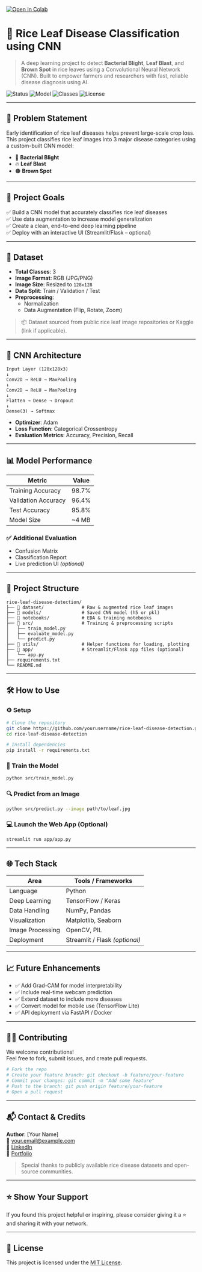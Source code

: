 [![Open In Colab](https://colab.research.google.com/assets/colab-badge.svg)](https://colab.research.google.com/github/pratham14-coder/Rice_leaf_Classifiaction_CNN/blob/main/final_rice_leaf_disease_colab.ipynb)




# 🌾 Rice Leaf Disease Classification using CNN

> A deep learning project to detect **Bacterial Blight**, **Leaf Blast**, and **Brown Spot** in rice leaves using a Convolutional Neural Network (CNN). Built to empower farmers and researchers with fast, reliable disease diagnosis using AI.

![Status](https://img.shields.io/badge/Project-Complete-brightgreen)
![Model](https://img.shields.io/badge/Model-CNN-blue)
![Classes](https://img.shields.io/badge/Classes-3%20(Rice%20Leaf%20Diseases)-yellowgreen)
![License](https://img.shields.io/badge/License-MIT-lightgrey)

---

## 📸 Problem Statement

Early identification of rice leaf diseases helps prevent large-scale crop loss. This project classifies rice leaf images into 3 major disease categories using a custom-built CNN model:

- 🦠 **Bacterial Blight**  
- 🔥 **Leaf Blast**  
- 🟤 **Brown Spot**

---

## 🎯 Project Goals

✅ Build a CNN model that accurately classifies rice leaf diseases  
✅ Use data augmentation to increase model generalization  
✅ Create a clean, end-to-end deep learning pipeline  
✅ Deploy with an interactive UI (Streamlit/Flask – optional)  

---

## 📁 Dataset

- **Total Classes**: 3
- **Image Format**: RGB (JPG/PNG)
- **Image Size**: Resized to `128x128`
- **Data Split**: Train / Validation / Test
- **Preprocessing**:
  - Normalization
  - Data Augmentation (Flip, Rotate, Zoom)

> 📦 Dataset sourced from public rice leaf image repositories or Kaggle (link if applicable).

---

## 🧠 CNN Architecture

```
Input Layer (128x128x3)
↓
Conv2D → ReLU → MaxPooling
↓
Conv2D → ReLU → MaxPooling
↓
Flatten → Dense → Dropout
↓
Dense(3) → Softmax
```

- **Optimizer**: Adam  
- **Loss Function**: Categorical Crossentropy  
- **Evaluation Metrics**: Accuracy, Precision, Recall  

---

## 📊 Model Performance

| Metric              | Value     |
|---------------------|-----------|
| Training Accuracy   | 98.7%     |
| Validation Accuracy | 96.4%     |
| Test Accuracy       | 95.8%     |
| Model Size          | ~4 MB     |

### ✅ Additional Evaluation

- Confusion Matrix  
- Classification Report  
- Live prediction UI *(optional)*

---

## 📂 Project Structure

```
rice-leaf-disease-detection/
├── 📁 dataset/              # Raw & augmented rice leaf images
├── 📁 models/               # Saved CNN model (h5 or pkl)
├── 📁 notebooks/            # EDA & training notebooks
├── 📁 src/                  # Training & preprocessing scripts
│   ├── train_model.py
│   ├── evaluate_model.py
│   └── predict.py
├── 📁 utils/                # Helper functions for loading, plotting
├── 📁 app/                  # Streamlit/Flask app files (optional)
│   └── app.py
├── requirements.txt
└── README.md
```

---

## 🛠️ How to Use

### ⚙️ Setup

```bash
# Clone the repository
git clone https://github.com/yourusername/rice-leaf-disease-detection.git
cd rice-leaf-disease-detection

# Install dependencies
pip install -r requirements.txt
```

### 🧪 Train the Model

```bash
python src/train_model.py
```

### 🔍 Predict from an Image

```bash
python src/predict.py --image path/to/leaf.jpg
```

### 💻 Launch the Web App (Optional)

```bash
streamlit run app/app.py
```

---

## 🌐 Tech Stack

| Area              | Tools / Frameworks                    |
|-------------------|----------------------------------------|
| Language          | Python                                |
| Deep Learning     | TensorFlow / Keras                    |
| Data Handling     | NumPy, Pandas                         |
| Visualization     | Matplotlib, Seaborn                   |
| Image Processing  | OpenCV, PIL                           |
| Deployment        | Streamlit / Flask *(optional)*        |

---

## 📈 Future Enhancements

- ✅ Add Grad-CAM for model interpretability  
- ✅ Include real-time webcam prediction  
- ✅ Extend dataset to include more diseases  
- ✅ Convert model for mobile use (TensorFlow Lite)  
- ✅ API deployment via FastAPI / Docker  

---

## 🙋‍♂️ Contributing

We welcome contributions!  
Feel free to fork, submit issues, and create pull requests.

```bash
# Fork the repo
# Create your feature branch: git checkout -b feature/your-feature
# Commit your changes: git commit -m "Add some feature"
# Push to the branch: git push origin feature/your-feature
# Open a pull request
```

---

## 📬 Contact & Credits

**Author**: [Your Name]  
📧 your.email@example.com  
🔗 [LinkedIn](https://linkedin.com/in/prathamsuthar)  
🔗 [Portfolio](https://yourportfolio.com)

> Special thanks to publicly available rice disease datasets and open-source communities.

---

## ⭐ Show Your Support

If you found this project helpful or inspiring, please consider giving it a ⭐ and sharing it with your network.

---

## 📝 License

This project is licensed under the [MIT License](LICENSE).

